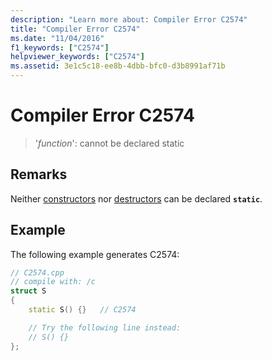 ```yaml
---
description: "Learn more about: Compiler Error C2574"
title: "Compiler Error C2574"
ms.date: "11/04/2016"
f1_keywords: ["C2574"]
helpviewer_keywords: ["C2574"]
ms.assetid: 3e1c5c18-ee8b-4dbb-bfc0-d3b8991af71b
---
```

# Compiler Error C2574

> '*function*': cannot be declared static

## Remarks

Neither [constructors](../../cpp/constructors-cpp.md) nor [destructors](../../cpp/destructors-cpp.md) can be declared **`static`**.

## Example

The following example generates C2574:

```cpp
// C2574.cpp
// compile with: /c
struct S
{
    static S() {}   // C2574

    // Try the following line instead:
    // S() {}
};
```
